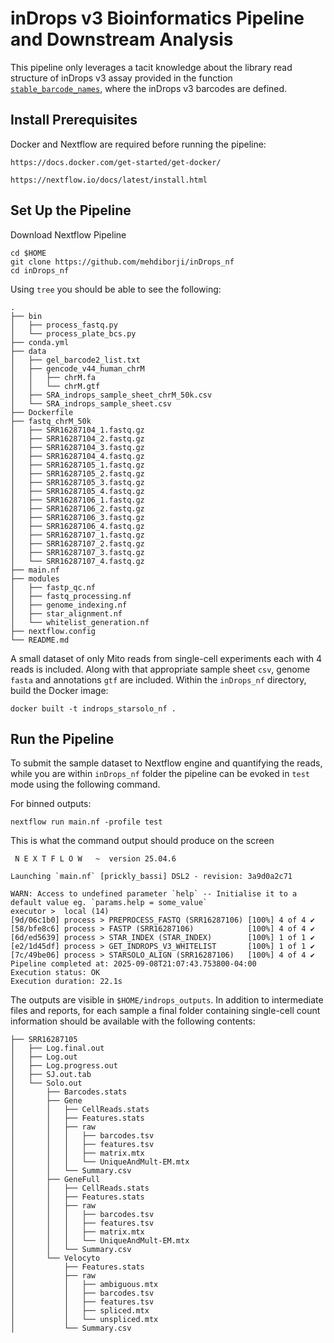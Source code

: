 # inDrops v3 Bioinformatics Pipeline and Downstream Analysis

This pipeline only leverages a tacit knowledge about the library read structure of inDrops v3 assay provided in the function [`stable_barcode_names`](https://github.com/indrops/indrops/blob/master/indrops.py#L352-L381), where the inDrops v3 barcodes are defined.


## Install Prerequisites

Docker and Nextflow are required before running the pipeline:
```
https://docs.docker.com/get-started/get-docker/
```
```
https://nextflow.io/docs/latest/install.html
```
## Set Up the Pipeline

Download Nextflow Pipeline
```
cd $HOME
git clone https://github.com/mehdiborji/inDrops_nf
cd inDrops_nf
```

Using `tree` you should be able to see the following:
```
.
├── bin
│   ├── process_fastq.py
│   └── process_plate_bcs.py
├── conda.yml
├── data
│   ├── gel_barcode2_list.txt
│   ├── gencode_v44_human_chrM
│   │   ├── chrM.fa
│   │   └── chrM.gtf
│   ├── SRA_indrops_sample_sheet_chrM_50k.csv
│   └── SRA_indrops_sample_sheet.csv
├── Dockerfile
├── fastq_chrM_50k
│   ├── SRR16287104_1.fastq.gz
│   ├── SRR16287104_2.fastq.gz
│   ├── SRR16287104_3.fastq.gz
│   ├── SRR16287104_4.fastq.gz
│   ├── SRR16287105_1.fastq.gz
│   ├── SRR16287105_2.fastq.gz
│   ├── SRR16287105_3.fastq.gz
│   ├── SRR16287105_4.fastq.gz
│   ├── SRR16287106_1.fastq.gz
│   ├── SRR16287106_2.fastq.gz
│   ├── SRR16287106_3.fastq.gz
│   ├── SRR16287106_4.fastq.gz
│   ├── SRR16287107_1.fastq.gz
│   ├── SRR16287107_2.fastq.gz
│   ├── SRR16287107_3.fastq.gz
│   └── SRR16287107_4.fastq.gz
├── main.nf
├── modules
│   ├── fastp_qc.nf
│   ├── fastq_processing.nf
│   ├── genome_indexing.nf
│   ├── star_alignment.nf
│   └── whitelist_generation.nf
├── nextflow.config
└── README.md
```
A small dataset of only Mito reads from single-cell experiments each with 4 reads is included. Along with that appropriate sample sheet `csv`, genome `fasta` and annotations `gtf` are included.
Within the `inDrops_nf` directory, build the Docker image:

```
docker built -t indrops_starsolo_nf .
```


## Run the Pipeline

 To submit the sample dataset to Nextflow engine and quantifying the reads, while you are within `inDrops_nf` folder the pipeline can be evoked in `test` mode using the following command.

For binned outputs:

```
nextflow run main.nf -profile test
```

This is what the command output should produce on the screen
```
 N E X T F L O W   ~  version 25.04.6

Launching `main.nf` [prickly_bassi] DSL2 - revision: 3a9d0a2c71

WARN: Access to undefined parameter `help` -- Initialise it to a default value eg. `params.help = some_value`
executor >  local (14)
[9d/06c1b0] process > PREPROCESS_FASTQ (SRR16287106) [100%] 4 of 4 ✔
[58/bfe8c6] process > FASTP (SRR16287106)            [100%] 4 of 4 ✔
[6d/ed5639] process > STAR_INDEX (STAR_INDEX)        [100%] 1 of 1 ✔
[e2/1d45df] process > GET_INDROPS_V3_WHITELIST       [100%] 1 of 1 ✔
[7c/49be06] process > STARSOLO_ALIGN (SRR16287106)   [100%] 4 of 4 ✔
Pipeline completed at: 2025-09-08T21:07:43.753800-04:00
Execution status: OK
Execution duration: 22.1s
```

The outputs are visible in `$HOME/indrops_outputs`.
In addition to intermediate files and reports, for each sample a final folder containing single-cell count information should be available with the following contents:

```
├── SRR16287105
│   ├── Log.final.out
│   ├── Log.out
│   ├── Log.progress.out
│   ├── SJ.out.tab
│   └── Solo.out
│       ├── Barcodes.stats
│       ├── Gene
│       │   ├── CellReads.stats
│       │   ├── Features.stats
│       │   ├── raw
│       │   │   ├── barcodes.tsv
│       │   │   ├── features.tsv
│       │   │   ├── matrix.mtx
│       │   │   └── UniqueAndMult-EM.mtx
│       │   └── Summary.csv
│       ├── GeneFull
│       │   ├── CellReads.stats
│       │   ├── Features.stats
│       │   ├── raw
│       │   │   ├── barcodes.tsv
│       │   │   ├── features.tsv
│       │   │   ├── matrix.mtx
│       │   │   └── UniqueAndMult-EM.mtx
│       │   └── Summary.csv
│       └── Velocyto
│           ├── Features.stats
│           ├── raw
│           │   ├── ambiguous.mtx
│           │   ├── barcodes.tsv
│           │   ├── features.tsv
│           │   ├── spliced.mtx
│           │   └── unspliced.mtx
│           └── Summary.csv

```
